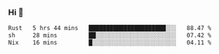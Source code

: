 ### Hi 👋

<!--START_SECTION:waka-->

```txt
Rust   5 hrs 44 mins   ██████████████████████░░░   88.47 %
sh     28 mins         ██░░░░░░░░░░░░░░░░░░░░░░░   07.42 %
Nix    16 mins         █░░░░░░░░░░░░░░░░░░░░░░░░   04.11 %
```

<!--END_SECTION:waka-->
